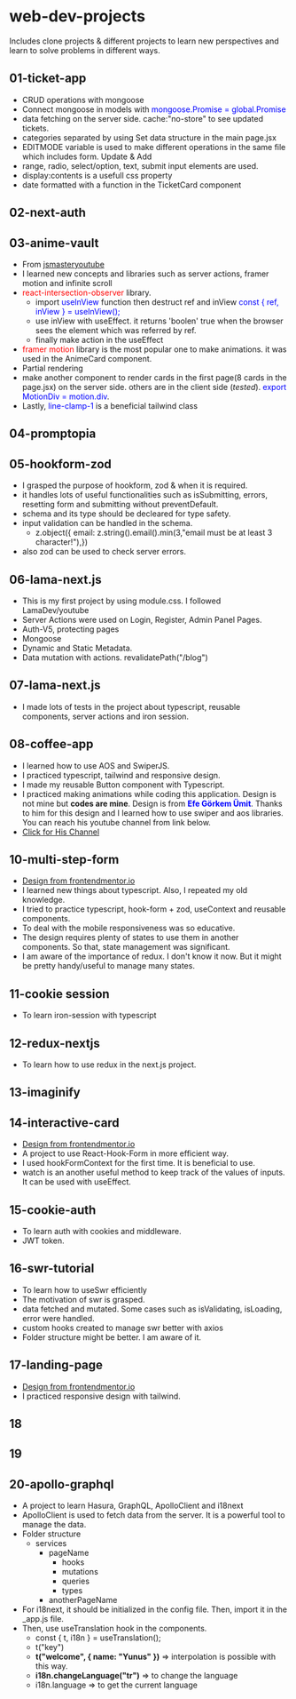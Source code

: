# web-dev-projects

Includes clone projects &amp; different projects to learn new perspectives and learn to solve problems in different ways.

## 01-ticket-app

- CRUD operations with mongoose
- Connect mongoose in models with <span style="color:blue">mongoose.Promise = global.Promise</span>
- data fetching on the server side. cache:"no-store" to see updated tickets.
- categories separated by using Set data structure in the main page.jsx
- EDITMODE variable is used to make different operations in the same file which includes form. Update & Add
- range, radio, select/option, text, submit input elements are used.
- display:contents is a usefull css property
- date formatted with a function in the TicketCard component

## 02-next-auth

## 03-anime-vault

- From <a href="https://www.youtube.com/watch?v=FKZAXFjxlJI" target="_blank">jsmasteryoutube</a>
- I learned new concepts and libraries such as server actions, framer motion and infinite scroll
- <span style="color:red">react-intersection-observer</span> library.
  - import <span style="color:blue">useInView</span> function then destruct ref and inView <span style="color:blue"> const { ref, inView } = useInView();</span>
  - use inView with useEffect. it returns 'boolen' true when the browser sees the element which was referred by ref.
  - finally make action in the useEffect
- <span style="color:red">framer motion</span> library is the most popular one to make animations. it was used in the AnimeCard component.
- Partial rendering
- make another component to render cards in the first page(8 cards in the page.jsx) on the server side. others are in the client side (_tested_). <span style="color:blue">export MotionDiv = motion.div</span>.
- Lastly, <span style="color:blue">line-clamp-1 </span>is a beneficial tailwind class

## 04-promptopia

## 05-hookform-zod

- I grasped the purpose of hookform, zod & when it is required.
- it handles lots of useful functionalities such as isSubmitting, errors, resetting form and submitting without preventDefault.
- schema and its type should be decleared for type safety.
- input validation can be handled in the schema.
  - z.object({ email: z.string().email().min(3,"email must be at least 3 character!"),})
- also zod can be used to check server errors.

## 06-lama-next.js

- This is my first project by using module.css. I followed LamaDev/youtube
- Server Actions were used on Login, Register, Admin Panel Pages.
- Auth-V5, protecting pages
- Mongoose
- Dynamic and Static Metadata.
- Data mutation with actions. revalidatePath("/blog")

## 07-lama-next.js

- I made lots of tests in the project about typescript, reusable components, server actions and iron session.

## 08-coffee-app

- I learned how to use AOS and SwiperJS.
- I practiced typescript, tailwind and responsive design.
- I made my reusable Button component with Typescript.
- I practiced making animations while coding this application. Design is not mine but <b>codes are mine</b>. Design is from <span style="color:blue; font-weight:bold">Efe Görkem Ümit</span>. Thanks to him for this design and I learned how to use swiper and aos libraries. You can reach his youtube channel from link below.
- [Click for His Channel](https://www.youtube.com/@EfeGorkemUmit)

## 10-multi-step-form

- [Design from frontendmentor.io](https://www.frontendmentor.io/challenges/multistep-form-YVAnSdqQBJ)
- I learned new things about typescript. Also, I repeated my old knowledge.
- I tried to practice typescript, hook-form + zod, useContext and reusable components.
- To deal with the mobile responsiveness was so educative.
- The design requires plenty of states to use them in another components. So that, state management was significant.
- I am aware of the importance of redux. I don't know it now. But it might be pretty handy/useful to manage many states.

## 11-cookie session

- To learn iron-session with typescript

## 12-redux-nextjs

- To learn how to use redux in the next.js project.

## 13-imaginify

## 14-interactive-card

- [Design from frontendmentor.io](https://www.frontendmentor.io/challenges/interactive-card-details-form-XpS8cKZDWw)
- A project to use React-Hook-Form in more efficient way.
- I used hookFormContext for the first time. It is beneficial to use.
- watch is an another useful method to keep track of the values of inputs. It can be used with useEffect.

## 15-cookie-auth

- To learn auth with cookies and middleware.
- JWT token.

## 16-swr-tutorial

- To learn how to useSwr efficiently
- The motivation of swr is grasped.
- data fetched and mutated. Some cases such as isValidating, isLoading, error were handled.
- custom hooks created to manage swr better with axios
- Folder structure might be better. I am aware of it.

## 17-landing-page

- [Design from frontendmentor.io](https://www.frontendmentor.io/challenges/easybank-landing-page-WaUhkoDN)
- I practiced responsive design with tailwind.

## 18

## 19

## 20-apollo-graphql

- A project to learn Hasura, GraphQL, ApolloClient and i18next
- ApolloClient is used to fetch data from the server. It is a powerful tool to manage the data.
- Folder structure
  - services
    - pageName
      - hooks
      - mutations
      - queries
      - types
    - anotherPageName
- For i18next, it should be initialized in the config file. Then, import it in the \_app.js file.
- Then, use useTranslation hook in the components.
  - const { t, i18n } = useTranslation();
  - t("key")
  - <b>t("welcome", { name: "Yunus" })</b> => interpolation is possible with this way.
  - <b>i18n.changeLanguage("tr")</b> => to change the language
  - i18n.language => to get the current language
